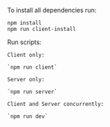 To install all dependencies run:
```
npm install
npm run client-install
```
Run scripts:

```
Client only:

`npm run client`

Server only:

`npm run server`

Client and Server concurrently:

`npm run dev`

```